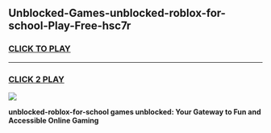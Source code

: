 
## Unblocked-Games-unblocked-roblox-for-school-Play-Free-hsc7r
<h3>
<a href="https://premium76.site?title=unblocked-roblox-for-school&ref=23A">CLICK TO PLAY</a></h3>
<hr>

<h3>
<a href="https://premium76.site?title=unblocked-roblox-for-school&ref=23A">CLICK 2 PLAY</a>
  
</h3>

<a href="https://premium76.site?title=unblocked-roblox-for-school&ref=23A"><img src="https://clearcache.store/games.png"></a>


**unblocked-roblox-for-school games unblocked: Your Gateway to Fun and Accessible Online Gaming**
